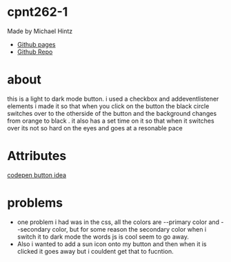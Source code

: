 # cpnt262-1

Made by Michael Hintz

* [Github pages](https://michaelhintz16.github.io/cpnt262-1/)
* [Github Repo](https://github.com/michaelhintz16/cpnt262-1)

# about
this is a light to dark mode button. i used a checkbox and addeventlistener elements
i made it so that when you click on the button the black circle switches over to the otherside of the button and the background changes from orange to black
. it also has a set time on it so that when it switches over its not so hard on the eyes and goes at a resonable pace

# Attributes 
[codepen button idea](https://codepen.io/sashatran/pen/rPaLgG)

# problems
* one problem i had was in the css, all the colors are --primary color and --secondary color, but for some reason the secondary color when i switch it to dark mode the words js is cool seem to go away. 
* Also i wanted to add a sun icon onto my button and then when it is clicked it goes away but i couldent get that to fucntion. 





